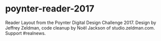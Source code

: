 # poynter-reader-2017
Reader Layout from the Poynter Digital Design Challenge 2017. Design by Jeffrey Zeldman, code cleanup by Noël Jackson of studio.zeldman.com. Support #realnews.
